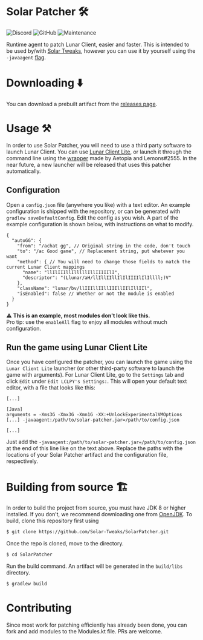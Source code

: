 # Solar Patcher 🛠️
![Discord](https://img.shields.io/discord/880500602910679112?color=404eed&logo=discord&logoColor=%23fff&style=for-the-badge)
![GitHub](https://img.shields.io/github/license/Solar-Tweaks/SolarPatcher?style=for-the-badge)
![Maintenance](https://img.shields.io/maintenance/yes/2022?style=for-the-badge)

Runtime agent to patch Lunar Client, easier and faster.
This is intended to be used by/with [Solar Tweaks](https://github.com/Solar-Tweaks/Solar-Tweaks),
however you can use it by yourself using the `-javaagent` [flag](https://docs.oracle.com/javase/7/docs/api/java/lang/instrument/package-summary.html).

# Downloading ⬇️
You can download a prebuilt artifact from the [releases page](https://github.com/Solar-Tweaks/SolarPatcher/releases).

# Usage ⚒️
In order to use Solar Patcher, you will need to use a third party software to launch Lunar Client.
You can use [Lunar Client Lite](https://github.com/Aetopia/LCLPy), or launch it through the command line using the [wrapper](https://github.com/Aetopia/Lunar-Client-Lite-Launcher/blob/main/wrapper.cmd) made by Aetopia and Lemons#2555. In the near future, a new launcher will be released that uses this patcher automatically.

## Configuration
Open a `config.json` file (anywhere you like) with a text editor. An example configuration is shipped with the repository, or can be generated with `gradlew saveDefaultConfig`.
Edit the config as you wish. A part of the example configuration is shown below, with instructions on what to modify.
```json5
{
  "autoGG": {
    "from": "/achat gg", // Original string in the code, don't touch
    "to": "/ac Good game", // Replacement string, put whetever you want
    "method": { // You will need to change those fields to match the current Lunar Client mappings
      "name": "llIlIIIllIlllllIllIIIIIlI", 
      "descriptor": "(Llunar/aH/llIllIIllIlIlIIIIlIlIllll;)V"
    },
    "className": "lunar/bv/llIIIllIIllIIIllIIlIllIIl",
    "isEnabled": false // Whether or not the module is enabled
  }
}
```
⚠️ **This is an example, most modules don't look like this.**  
Pro tip: use the `enableAll` flag to enjoy all modules without much configuration.

## Run the game using Lunar Client Lite
Once you have configured the patcher, you can launch the game using the `Lunar Client Lite` launcher (or other third-party software to launch the game with arguments).
For Lunar Client Lite, go to the `Settings` tab and click `Edit` under `Edit LCLPY's Settings:`.
This will open your default text editor, with a file that looks like this:
```
[...]

[Java]
arguments = -Xms3G -Xmx3G -Xmn1G -XX:+UnlockExperimentalVMOptions [...] -javaagent:/path/to/solar-patcher.jar=/path/to/config.json

[...]
```
Just add the `-javaagent:/path/to/solar-patcher.jar=/path/to/config.json` at the end of this line like on the text above.
Replace the paths with the locations of your Solar Patcher artifact and the configuration file, respectively.

# Building from source 🏗️
In order to build the project from source, you must have JDK 8 or higher installed.
If you don’t, we recommend downloading one from [OpenJDK](https://jdk.java.net/17/).
To build, clone this repository first using
```bash
$ git clone https://github.com/Solar-Tweaks/SolarPatcher.git
```
Once the repo is cloned, move to the directory.
```bash
$ cd SolarPatcher
```
Run the build command. An artifact will be generated in the `build/libs` directory.
```bash
$ gradlew build
```

# Contributing
Since most work for patching efficiently has already been done, you can fork and add modules to the Modules.kt file. PRs are welcome.